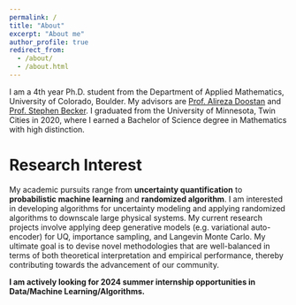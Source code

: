 ```yaml
---
permalink: /
title: "About"
excerpt: "About me"
author_profile: true
redirect_from: 
  - /about/
  - /about.html
---
```


I am a 4th year Ph.D. student from the Department of Applied Mathematics, University of Colorado, Boulder.
My advisors are [Prof. Alireza Doostan](https://www.colorado.edu/aerospace/alireza-doostan) and [Prof. Stephen Becker](https://amath.colorado.edu/faculty/becker/). 
I graduated from the University of Minnesota, Twin Cities in 2020, where I earned a Bachelor of Science degree in Mathematics with high distinction.

Research Interest
======
My academic pursuits range from **uncertainty quantification** to **probabilistic machine learning** and **randomized algorithm**. 
I am interested in developing algorithms for uncertainty modeling and applying randomized algorithms to downscale large physical systems. 
My current research projects involve applying deep generative models (e.g. variational auto-encoder) for UQ, importance sampling, and Langevin Monte Carlo. 
My ultimate goal is to devise novel methodologies that are well-balanced in terms of both theoretical interpretation and empirical performance, thereby contributing towards the advancement of our community.

**I am actively looking for 2024 summer internship opportunities in Data/Machine Learning/Algorithms.**
